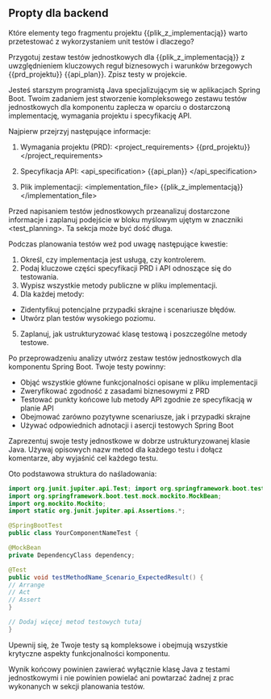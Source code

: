 ## Propty dla backend

Które elementy tego fragmentu projektu {{plik_z_implementacją}} warto przetestować z wykorzystaniem unit testów i dlaczego?

Przygotuj zestaw testów jednostkowych dla {{plik_z_implementacją}} z uwzględnieniem kluczowych reguł biznesowych i warunków brzegowych {{prd_projektu}}  {{api_plan}}. Zpisz testy w projekcie.





Jesteś starszym programistą Java specjalizującym się w aplikacjach Spring Boot. Twoim zadaniem jest stworzenie kompleksowego zestawu testów jednostkowych dla komponentu zaplecza w oparciu o dostarczoną implementację, wymagania projektu i specyfikację API.

Najpierw przejrzyj następujące informacje:

1. Wymagania projektu (PRD):
<project_requirements>
{{prd_projektu}}
</project_requirements>

2. Specyfikacja API:
<api_specification>
{{api_plan}}
</api_specification>

3. Plik implementacji:
<implementation_file>
{{plik_z_implementacją}}
</implementation_file>

Przed napisaniem testów jednostkowych przeanalizuj dostarczone informacje i zaplanuj podejście w bloku myślowym ujętym w znaczniki <test_planning>. Ta sekcja może być dość długa.

Podczas planowania testów weź pod uwagę następujące kwestie:
1. Określ, czy implementacja jest usługą, czy kontrolerem.
2. Podaj kluczowe części specyfikacji PRD i API odnoszące się do testowania.
3. Wypisz wszystkie metody publiczne w pliku implementacji.
4. Dla każdej metody:
- Zidentyfikuj potencjalne przypadki skrajne i scenariusze błędów.
- Utwórz plan testów wysokiego poziomu.
5. Zaplanuj, jak ustrukturyzować klasę testową i poszczególne metody testowe.

Po przeprowadzeniu analizy utwórz zestaw testów jednostkowych dla komponentu Spring Boot. Twoje testy powinny:
- Objąć wszystkie główne funkcjonalności opisane w pliku implementacji
- Zweryfikować zgodność z zasadami biznesowymi z PRD
- Testować punkty końcowe lub metody API zgodnie ze specyfikacją w planie API
- Obejmować zarówno pozytywne scenariusze, jak i przypadki skrajne
- Używać odpowiednich adnotacji i asercji testowych Spring Boot

Zaprezentuj swoje testy jednostkowe w dobrze ustrukturyzowanej klasie Java. Używaj opisowych nazw metod dla każdego testu i dołącz komentarze, aby wyjaśnić cel każdego testu.

Oto podstawowa struktura do naśladowania:

```java
import org.junit.jupiter.api.Test; import org.springframework.boot.test.context.SpringBootTest;
import org.springframework.boot.test.mock.mockito.MockBean;
import org.mockito.Mockito;
import static org.junit.jupiter.api.Assertions.*;

@SpringBootTest
public class YourComponentNameTest {

@MockBean
private DependencyClass dependency;

@Test
public void testMethodName_Scenario_ExpectedResult() {
// Arrange
// Act
// Assert
}

// Dodaj więcej metod testowych tutaj
}
```

Upewnij się, że Twoje testy są kompleksowe i obejmują wszystkie krytyczne aspekty funkcjonalności komponentu.

Wynik końcowy powinien zawierać wyłącznie klasę Java z testami jednostkowymi i nie powinien powielać ani powtarzać żadnej z prac wykonanych w sekcji planowania testów.
